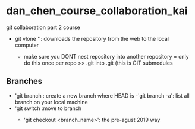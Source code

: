 # dan_chen_course_collaboration_kai
git collaboration part 2 course

 - git vlone '<URL>': downloads the repository from the web to the local computer
 	- make sure you DONT nest repository into another repository
	= only do this once per repo >> .git into .git (this is GIT submodules

## Branches
 - 'git branch <branch name>: create a new branch where HEAD is
 	-'git branch -a': list all branch on your local machine
 - 'git switch <branch name>:move to branch
 	- 'git checkout <branch_name>': the pre-agust 2019 way
